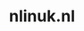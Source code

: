 ---
layout: post
title: "nlinuk.nl"
internal_url: "/dutchgov/nlinuk.nl.html"
subdomains_count: 0
all_subdomains_count: 4
urls_count: 0
ssl_rank: 0
http_rank: 0
url_link: /data/nlinuk.nl/urls.txt
all_subdomains_link: /data/nlinuk.nl/all_subdomains.txt
subdomains_link: /data/nlinuk.nl/subdomains.txt
categories: dutchgov
---